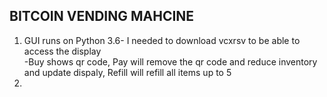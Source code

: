 BITCOIN VENDING MAHCINE
-----------------------
1. GUI runs on Python 3.6- I needed to download vcxrsv to be able to access the display  
 -Buy shows qr code, Pay will remove the qr code and reduce inventory and update dispaly, Refill will refill all items up to 5  
2.
